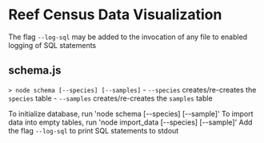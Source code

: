 # Reef Census Data Visualization

The flag `--log-sql` may be added to the invocation of any file to enabled logging of SQL statements

## schema.js
`> node schema [--species] [--samples]`
    -   `--species` creates/re-creates the `species` table
    -   `--samples` creates/re-creates the `samples` table

To initialize database, run 'node schema [--species] [--sample]'
To import data into empty tables, run 'node import_data [--species] [--sample]'
Add the flag `--log-sql` to print SQL statements to stdout
